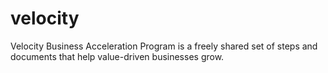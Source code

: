 # velocity
Velocity Business Acceleration Program is a freely shared set of steps and documents that help value-driven businesses grow.

